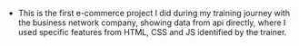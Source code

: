 * This is the first e-commerce project I did during my training journey with the business network company, showing data from api directly, where I used specific features from HTML, CSS and JS identified by the trainer.
